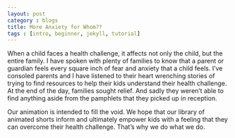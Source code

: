 ```yaml
---
layout: post
category : blogs
title: More Anxiety for Whom??
tags : [intro, beginner, jekyll, tutorial]
---
```


When a child faces a health challenge, it affects not only the child, but the entire family. I have spoken with plenty of families to know that a parent or guardian feels every square inch of fear and anxiety that a child feels. I’ve consoled parents and I have listened to their heart wrenching stories of trying to find resources to help their kids understand their health challenge. At the end of the day, families sought relief. And sadly they weren’t able to find anything aside from the pamphlets that they picked up in reception. 

Our animation is intended to fill the void. We hope that our library of animated shorts inform and ultimately empower kids with a feeling that they can overcome their health challenge. That’s why we do what we do.